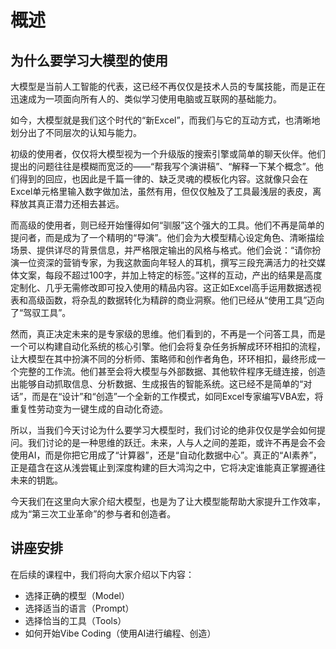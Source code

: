 # 概述

## 为什么要学习大模型的使用

大模型是当前人工智能的代表，这已经不再仅仅是技术人员的专属技能，而是正在迅速成为一项面向所有人的、类似学习使用电脑或互联网的基础能力。

如今，大模型就是我们这个时代的“新Excel”，而我们与它的互动方式，也清晰地划分出了不同层次的认知与能力。

初级的使用者，仅仅将大模型视为一个升级版的搜索引擎或简单的聊天伙伴。他们提出的问题往往是模糊而宽泛的——“帮我写个演讲稿”、“解释一下某个概念”。他们得到的回应，也因此是千篇一律的、缺乏灵魂的模板化内容。这就像只会在Excel单元格里输入数字做加法，虽然有用，但仅仅触及了工具最浅层的表皮，离释放其真正潜力还相去甚远。

而高级的使用者，则已经开始懂得如何“驯服”这个强大的工具。他们不再是简单的提问者，而是成为了一个精明的“导演”。他们会为大模型精心设定角色、清晰描绘场景、提供详尽的背景信息，并严格限定输出的风格与格式。他们会说：“请你扮演一位资深的营销专家，为我这款面向年轻人的耳机，撰写三段充满活力的社交媒体文案，每段不超过100字，并加上特定的标签。”这样的互动，产出的结果是高度定制化、几乎无需修改即可投入使用的精品内容。这正如Excel高手运用数据透视表和高级函数，将杂乱的数据转化为精辟的商业洞察。他们已经从“使用工具”迈向了“驾驭工具”。

然而，真正决定未来的是专家级的思维。他们看到的，不再是一个问答工具，而是一个可以构建自动化系统的核心引擎。他们会将复杂任务拆解成环环相扣的流程，让大模型在其中扮演不同的分析师、策略师和创作者角色，环环相扣，最终形成一个完整的工作流。他们甚至会将大模型与外部数据、其他软件程序无缝连接，创造出能够自动抓取信息、分析数据、生成报告的智能系统。这已经不是简单的“对话”，而是在“设计”和“创造”一个全新的工作模式，如同Excel专家编写VBA宏，将重复性劳动变为一键生成的自动化奇迹。

所以，当我们今天讨论为什么要学习大模型时，我们讨论的绝非仅仅是学会如何提问。我们讨论的是一种思维的跃迁。未来，人与人之间的差距，或许不再是会不会使用AI，而是你把它用成了“计算器”，还是“自动化数据中心”。真正的“AI素养”，正是蕴含在这从浅尝辄止到深度构建的巨大鸿沟之中，它将决定谁能真正掌握通往未来的钥匙。

今天我们在这里向大家介绍大模型，也是为了让大模型能帮助大家提升工作效率，成为“第三次工业革命”的参与者和创造者。

## 讲座安排

在后续的课程中，我们将向大家介绍以下内容：

- 选择正确的模型（Model）
- 选择适当的语言（Prompt）
- 选择恰当的工具（Tools）
- 如何开始Vibe Coding（使用AI进行编程、创造）